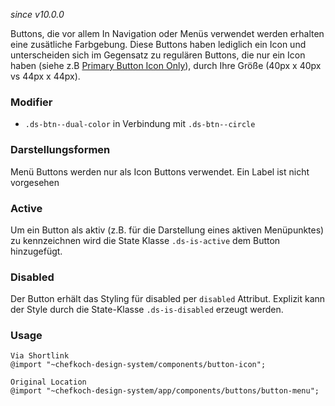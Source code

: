 *since v10.0.0*

Buttons, die vor allem In Navigation oder Menüs verwendet werden erhalten eine zusätliche Farbgebung. Diese Buttons haben lediglich ein Icon und unterscheiden sich im Gegensatz zu regulären Buttons, die nur ein Icon haben (siehe z.B [Primary Button Icon Only](#group-buttons-component-primary)), durch Ihre Größe (40px x 40px vs 44px x 44px).

### Modifier
* `.ds-btn--dual-color` in Verbindung mit `.ds-btn--circle`

### Darstellungsformen
Menü Buttons werden nur als Icon Buttons verwendet. Ein Label ist nicht vorgesehen

### Active
Um ein Button als aktiv (z.B. für die Darstellung eines aktiven Menüpunktes) zu kennzeichnen wird die State Klasse `.ds-is-active` dem Button hinzugefügt.
### Disabled
Der Button erhält das Styling für disabled per `disabled` Attribut. Explizit kann der Style durch die State-Klasse `.ds-is-disabled` erzeugt werden.

### Usage  
    
    Via Shortlink 
    @import "~chefkoch-design-system/components/button-icon";
    
    Original Location
    @import "~chefkoch-design-system/app/components/buttons/button-menu";
